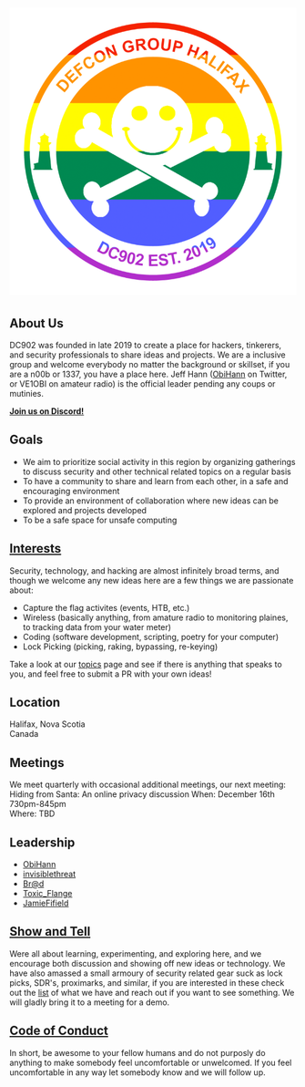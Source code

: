 # ![DC902](https://raw.githubusercontent.com/defcon902/defcon902.github.io/develop/logos/DC902-v2-2-pride-large.png)

## About Us

DC902 was founded in late 2019 to create a place for hackers, tinkerers, and security professionals to share ideas and projects. We are a inclusive group and welcome everybody no matter the background or skillset, if you are a n00b or 1337, you have a place here. Jeff Hann ([ObiHann][1] on Twitter, or VE1OBI on amateur radio) is the official leader pending any coups or mutinies.

**[Join us on Discord!](https://discord.gg/wbPXa9B)**

## Goals

- We aim to prioritize social activity in this region by organizing gatherings to discuss security and other technical related topics on a regular basis
- To have a community to share and learn from each other, in a safe and encouraging environment
- To provide an environment of collaboration where new ideas can be explored and projects developed 
- To be a safe space for unsafe computing

## [Interests](https://github.com/defcon902/defcon902.github.io/blob/master/skillsets.md)

Security, technology, and hacking are almost infinitely broad terms, and though we welcome any new ideas here are a few things we are passionate about:

- Capture the flag activites (events, HTB, etc.)
- Wireless (basically anything, from amature radio to monitoring plaines, to tracking data from your water meter)
- Coding (software development, scripting, poetry for your computer)
- Lock Picking (picking, raking, bypassing, re-keying)

Take a look at our [topics](https://github.com/defcon902/defcon902.github.io/blob/master/topics.md) page and see if there is anything that speaks to you, and feel free to submit a PR with your own ideas!

## Location

Halifax, Nova Scotia   
Canada

## Meetings

We meet quarterly with occasional additional meetings, our next meeting:   
Hiding from Santa: An online privacy discussion
When: December 16th 730pm-845pm   
Where: TBD   

## Leadership

- [ObiHann][1]
- [invisiblethreat][2]
- [Br@d][3]
- [Toxic_Flange][4]
- [JamieFifield][5]

## [Show and Tell](https://github.com/defcon902/defcon902.github.io/blob/master/show-and-tell.md)

Were all about learning, experimenting, and exploring here, and we encourage both discussion and showing off new ideas or technology. We have also amassed a small armoury of security related gear suck as lock picks, SDR's, proximarks, and similar, if you are interested in these check out the [list](https://github.com/defcon902/defcon902.github.io/blob/master/show-and-tell.md) of what we have and reach out if you want to see something. We will gladly bring it to a meeting for a demo.

## [Code of Conduct](https://github.com/defcon902/defcon902.github.io/blob/master/CONDUCT.md)

In short, be awesome to your fellow humans and do not purposly do anything to make somebody feel uncomfortable or unwelcomed. If you feel uncomfortable in any way let somebody know and we will follow up.

[1]: https://twitter.com/ObiHann
[2]: https://twitter.com/blacktip
[3]: https://twitter.com/Brad_Call
[4]: https://twitter.com/Toxic_Flange
[5]: https://twitter.com/0x4a616d6965

